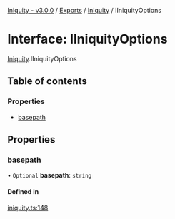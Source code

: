 [Iniquity - v3.0.0](../README.md) / [Exports](../modules.md) / [Iniquity](../modules/Iniquity.md) / IIniquityOptions

# Interface: IIniquityOptions

[Iniquity](../modules/Iniquity.md).IIniquityOptions

## Table of contents

### Properties

- [basepath](Iniquity.IIniquityOptions.md#basepath)

## Properties

### basepath

• `Optional` **basepath**: `string`

#### Defined in

[iniquity.ts:148](https://github.com/iniquitybbs/iniquity/blob/015f263/packages/core/src/iniquity.ts#L148)

